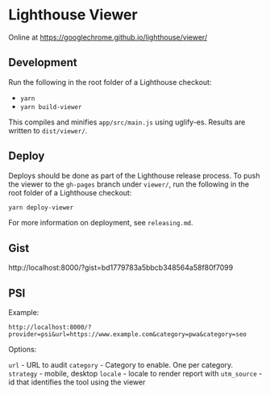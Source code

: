 # Lighthouse Viewer

Online at https://googlechrome.github.io/lighthouse/viewer/

## Development

Run the following in the root folder of a Lighthouse checkout:

* `yarn`
* `yarn build-viewer`

This compiles and minifies `app/src/main.js` using uglify-es. Results are written to `dist/viewer/`.

## Deploy

Deploys should be done as part of the Lighthouse release process. To push the viewer to the `gh-pages` branch under `viewer/`, run the following in the root folder of a Lighthouse checkout:

```sh
yarn deploy-viewer
```

For more information on deployment, see `releasing.md`.

## Gist

http://localhost:8000/?gist=bd1779783a5bbcb348564a58f80f7099

## PSI

Example:
```
http://localhost:8000/?provider=psi&url=https://www.example.com&category=pwa&category=seo
```

Options:

`url` - URL to audit
`category` - Category to enable. One per category.
`strategy` - mobile, desktop
`locale` - locale to render report with
`utm_source` - id that identifies the tool using the viewer
